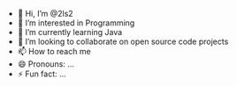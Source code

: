 - 👋 Hi, I’m @2ls2
- 👀 I’m interested in Programming
- 🌱 I’m currently learning Java
- 💞️ I’m looking to collaborate on open source code projects 
- 📫 How to reach me 
- 😄 Pronouns: ...
- ⚡ Fun fact: ...

<!---
2ls2/2ls2 is a ✨ special ✨ repository because its `README.md` (this file) appears on your GitHub profile.
You can click the Preview link to take a look at your changes.
--->
